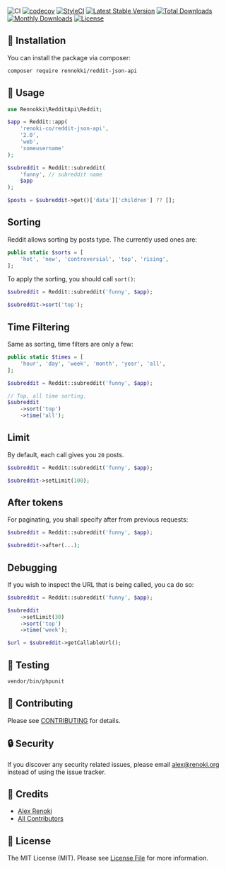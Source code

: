 ![CI](https://github.com/renoki-co/reddit-json-api/workflows/CI/badge.svg?branch=master)
[![codecov](https://codecov.io/gh/renoki-co/reddit-json-api/branch/master/graph/badge.svg)](https://codecov.io/gh/renoki-co/reddit-json-api/branch/master)
[![StyleCI](https://github.styleci.io/repos/166289783/shield?branch=master)](https://github.styleci.io/repos/166289783)
[![Latest Stable Version](https://poser.pugx.org/rennokki/reddit-json-api/v/stable)](https://packagist.org/packages/rennokki/reddit-json-api)
[![Total Downloads](https://poser.pugx.org/rennokki/reddit-json-api/downloads)](https://packagist.org/packages/rennokki/reddit-json-api)
[![Monthly Downloads](https://poser.pugx.org/rennokki/reddit-json-api/d/monthly)](https://packagist.org/packages/rennokki/reddit-json-api)
[![License](https://poser.pugx.org/rennokki/reddit-json-api/license)](https://packagist.org/packages/rennokki/reddit-json-api)

## 🚀 Installation

You can install the package via composer:

```bash
composer require rennokki/reddit-json-api
```

## 🙌 Usage

```php
use Rennokki\RedditApi\Reddit;

$app = Reddit::app(
    'renoki-co/reddit-json-api',
    '2.0',
    'web',
    'someusername'
);

$subreddit = Reddit::subreddit(
    'funny', // subreddit name
    $app
);

$posts = $subreddit->get()['data']['children'] ?? [];
```

## Sorting

Reddit allows sorting by posts type. The currently used ones are:

```php
public static $sorts = [
    'hot', 'new', 'controversial', 'top', 'rising',
];
```

To apply the sorting, you should call `sort()`:

```php
$subreddit = Reddit::subreddit('funny', $app);

$subreddit->sort('top');
```

## Time Filtering

Same as sorting, time filters are only a few:

```php
public static $times = [
    'hour', 'day', 'week', 'month', 'year', 'all',
];
```

```php
$subreddit = Reddit::subreddit('funny', $app);

// Top, all time sorting.
$subreddit
    ->sort('top')
    ->time('all');
```

## Limit

By default, each call gives you `20` posts.

```php
$subreddit = Reddit::subreddit('funny', $app);

$subreddit->setLimit(100);
```

## After tokens

For paginating, you shall specify after from previous requests:

```php
$subreddit = Reddit::subreddit('funny', $app);

$subreddit->after(...);
```

## Debugging

If you wish to inspect the URL that is being called, you ca do so:

```php
$subreddit = Reddit::subreddit('funny', $app);

$subreddit
    ->setLimit(30)
    ->sort('top')
    ->time('week');

$url = $subreddit->getCallableUrl();
```

## 🐛 Testing

``` bash
vendor/bin/phpunit
```

## 🤝 Contributing

Please see [CONTRIBUTING](CONTRIBUTING.md) for details.

## 🔒  Security

If you discover any security related issues, please email alex@renoki.org instead of using the issue tracker.

## 🎉 Credits

- [Alex Renoki](https://github.com/rennokki)
- [All Contributors](../../contributors)

## 📄 License

The MIT License (MIT). Please see [License File](LICENSE) for more information.
